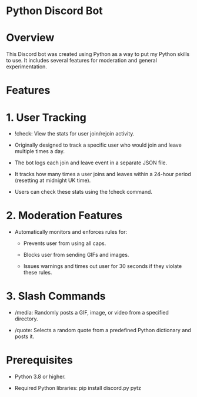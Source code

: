 # Python Discord Bot


# Overview

This Discord bot was created using Python as a way to put my Python skills to use. It includes several features for moderation and general experimentation.


# Features

# 1. User Tracking

* !check: View the stats for user join/rejoin activity.
  
* Originally designed to track a specific user who would join and leave multiple times a day.

* The bot logs each join and leave event in a separate JSON file.

* It tracks how many times a user joins and leaves within a 24-hour period (resetting at midnight UK time).

* Users can check these stats using the !check command.
 
   
 
# 2. Moderation Features

* Automatically monitors and enforces rules for:

  * Prevents user from using all caps.

  * Blocks user from sending GIFs and images.

  * Issues warnings and times out user for 30 seconds if they violate these rules.
 
     
 
# 3. Slash Commands

* /media: Randomly posts a GIF, image, or video from a specified directory.

* /quote: Selects a random quote from a predefined Python dictionary and posts it.
 
 
 
 
 
# Prerequisites

* Python 3.8 or higher.

* Required Python libraries: pip install discord.py pytz



































